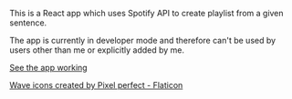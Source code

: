 This is a React app which uses Spotify API to create playlist from a given sentence.

The app is currently in developer mode and therefore can't be used by users other than me or explicitly added by me.

<a href="https://transcendent-starlight-d45333.netlify.app/">See the app working</a>

<a href="https://www.flaticon.com/free-icons/wave" title="wave icons">Wave icons created by Pixel perfect - Flaticon</a>